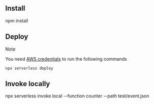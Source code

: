 ## Install
npm install

## Deploy
> [!NOTE]
> You need [AWS credentials](https://www.serverless.com/framework/docs/providers/aws/guide/credentials) to run the following commands

```
npx serverless deploy
```

## Invoke locally
npx serverless invoke local --function counter --path test/event.json
